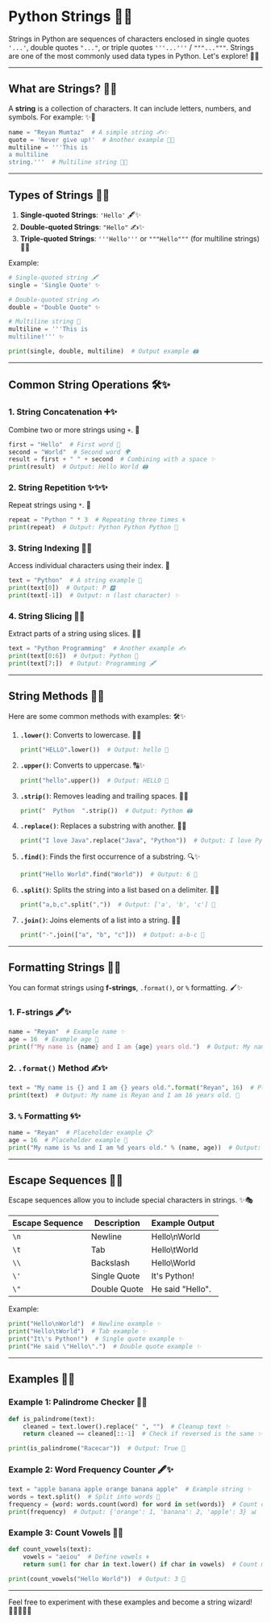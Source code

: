 # Python Strings 🐍✨

Strings in Python are sequences of characters enclosed in single quotes `'...'`, double quotes `"..."`, or triple quotes `'''...'''` / `"""..."""`. Strings are one of the most commonly used data types in Python. Let's explore! 🚀✨

---

## What are Strings? 🤔✨

A **string** is a collection of characters. It can include letters, numbers, and symbols. For example: ✨🐍

```python
name = "Reyan Mumtaz"  # A simple string ✍️✨
quote = 'Never give up!'  # Another example 💪🔥
multiline = '''This is 
a multiline 
string.'''  # Multiline string 📜✨
```

---

## Types of Strings 📝✨

1. **Single-quoted Strings**: `'Hello'` 🖋️✨
2. **Double-quoted Strings**: `"Hello"` ✍️✨
3. **Triple-quoted Strings**: `'''Hello'''` or `"""Hello"""` (for multiline strings) 📜✨

Example:

```python
# Single-quoted string 🖋️
single = 'Single Quote' ✨

# Double-quoted string ✍️
double = "Double Quote" ✨

# Multiline string 📜
multiline = '''This is 
multiline!''' ✨

print(single, double, multiline)  # Output example 🖨️
```

---

## Common String Operations 🛠️✨

### 1. String Concatenation ➕✨
Combine two or more strings using `+`. 🎉

```python
first = "Hello"  # First word 🌟
second = "World"  # Second word 🌍
result = first + " " + second  # Combining with a space ✨
print(result)  # Output: Hello World 🖨️
```

### 2. String Repetition ✨✨✨
Repeat strings using `*`. 🎢

```python
repeat = "Python " * 3  # Repeating three times 🌀
print(repeat)  # Output: Python Python Python 🎉
```

### 3. String Indexing 🔢✨
Access individual characters using their index. 🎯

```python
text = "Python"  # A string example 🐍
print(text[0])  # Output: P 🅿️
print(text[-1])  # Output: n (last character) ✨
```

### 4. String Slicing 🍰✨
Extract parts of a string using slices. 🔪✨

```python
text = "Python Programming"  # Another example ✍️
print(text[0:6])  # Output: Python 🐍
print(text[7:])  # Output: Programming 🖋️
```

---

## String Methods 🧰✨

Here are some common methods with examples: 🛠️✨

1. **`.lower()`**: Converts to lowercase. 🔡✨

    ```python
    print("HELLO".lower())  # Output: hello 🌟
    ```

2. **`.upper()`**: Converts to uppercase. 🔠✨

    ```python
    print("hello".upper())  # Output: HELLO 🌟
    ```

3. **`.strip()`**: Removes leading and trailing spaces. 🧹✨

    ```python
    print("  Python  ".strip())  # Output: Python 🖨️
    ```

4. **`.replace()`**: Replaces a substring with another. 🔄✨

    ```python
    print("I love Java".replace("Java", "Python"))  # Output: I love Python 🐍✨
    ```

5. **`.find()`**: Finds the first occurrence of a substring. 🔍✨

    ```python
    print("Hello World".find("World"))  # Output: 6 📍
    ```

6. **`.split()`**: Splits the string into a list based on a delimiter. 📂✨

    ```python
    print("a,b,c".split(","))  # Output: ['a', 'b', 'c'] 📄
    ```

7. **`.join()`**: Joins elements of a list into a string. 🔗✨

    ```python
    print("-".join(["a", "b", "c"]))  # Output: a-b-c 🧩
    ```

---

## Formatting Strings 🎨✨

You can format strings using **f-strings**, `.format()`, or `%` formatting. 🖌️✨

### 1. F-strings 🖋️✨

```python
name = "Reyan"  # Example name ✨
age = 16  # Example age 🔢
print(f"My name is {name} and I am {age} years old.")  # Output: My name is Reyan and I am 16 years old. 🎉
```

### 2. `.format()` Method ✍️✨

```python
text = "My name is {} and I am {} years old.".format("Reyan", 16)  # Placeholder replacement ✨
print(text)  # Output: My name is Reyan and I am 16 years old. 🎉
```

### 3. `%` Formatting 🌀✨

```python
name = "Reyan"  # Placeholder example 📋
age = 16  # Placeholder example 🔢
print("My name is %s and I am %d years old." % (name, age))  # Output: My name is Reyan and I am 16 years old. 🎊
```

---

## Escape Sequences 🚪✨

Escape sequences allow you to include special characters in strings. ✨🎭

| Escape Sequence | Description                   | Example Output    |
|-----------------|-------------------------------|-------------------|
| `\n`           | Newline                      | Hello\nWorld       |
| `\t`           | Tab                          | Hello\tWorld       |
| `\\`           | Backslash                    | Hello\\World       |
| `\'`           | Single Quote                 | It\'s Python!     |
| `\"`           | Double Quote                 | He said \"Hello\". |

Example:

```python
print("Hello\nWorld")  # Newline example ✨
print("Hello\tWorld")  # Tab example ✨
print("It\'s Python!")  # Single quote example ✨
print("He said \"Hello\".")  # Double quote example ✨
```

---

## Examples 🌟✨

### Example 1: Palindrome Checker 🔄✨

```python
def is_palindrome(text):
    cleaned = text.lower().replace(" ", "")  # Cleanup text ✨
    return cleaned == cleaned[::-1]  # Check if reversed is the same ✨

print(is_palindrome("Racecar"))  # Output: True 🎉
```

### Example 2: Word Frequency Counter 🖋️✨

```python
text = "apple banana apple orange banana apple"  # Example string ✨
words = text.split()  # Split into words 📂
frequency = {word: words.count(word) for word in set(words)}  # Count occurrences ✨
print(frequency)  # Output: {'orange': 1, 'banana': 2, 'apple': 3} 📊
```

### Example 3: Count Vowels 🔡✨

```python
def count_vowels(text):
    vowels = "aeiou"  # Define vowels 🌀
    return sum(1 for char in text.lower() if char in vowels)  # Count matches ✨

print(count_vowels("Hello World"))  # Output: 3 🎉
```

---

Feel free to experiment with these examples and become a string wizard! 🧙‍♂️✨✨✨
